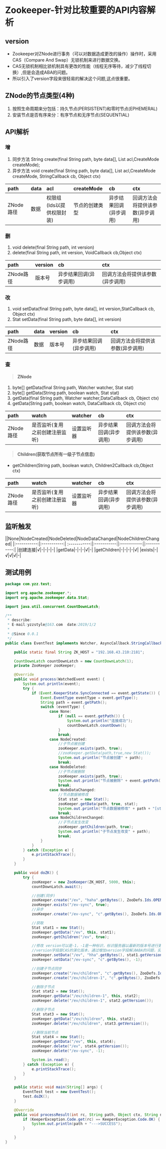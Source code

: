 # Zookeeper-针对比较重要的API内容解析

## version
* Zookeeper对ZNode进行事务（可以对数据造成更改的操作）操作时，采用CAS（Compare And Swap）无锁机制来进行数据交换。
* CAS无锁机制相比锁机制具有更改的性能（线程无序等待，减少了线程切换）,但是会造成ABA的问题。
* 所以引入了version字段来很轻易的解决这个问题,这点很重要。

## ZNode的节点类型(4种)
1. 按照生命周期来分包括：持久节点(PERSISTENT)和零时节点(EPHEMERAL)
2. 安装节点是否有序来分：有序节点和无序节点(SEQUENTIAL)

## API解析
### 增
1. 同步方法
String create(final String path, byte data[], List<ACL> acl,CreateMode createMode);
2. 异步方法
void create(final String path, byte data[], List<ACL> acl,CreateMode createMode,  StringCallback cb, Object ctx)

|path|data|acl|createMode|cb|ctx|
|:-----------| :-----------|:-----------|:-----------|:-----------|:-----------|
|ZNode路径|数据|权限组(Ids以提供权限封装)|节点的创建类型|异步结果回调(异步调用)|回调方法会将提供该参数(异步调用)|

### 删
1. void delete(final String path, int version)
2.  delete(final String path, int version, VoidCallback cb,Object ctx)

|path|version|cb|ctx|
|:-----------| :-----------|:-----------|:-----------|
|ZNode路径|版本号|异步结果回调(异步调用)|回调方法会将提供该参数(异步调用)|

### 改
1. void setData(final String path, byte data[], int version,StatCallback cb, Object ctx)
2. Stat setData(final String path, byte data[], int version)

|path|data|version|cb|ctx|
|:-----------| :-----------|:-----------|:-----------|:-----------|
|ZNode路径|数据|版本号|异步结果回调(异步调用)|回调方法会将提供该参数(异步调用)|

### 查
> #### ZNode
1. byte[] getData(final String path, Watcher watcher, Stat stat)
2. byte[] getData(String path, boolean watch, Stat stat)
3. getData(final String path, Watcher watcher,DataCallback cb, Object ctx)
4. getData(String path, boolean watch, DataCallback cb, Object ctx)

|path|watch|watcher|cb|ctx|
|:-----------| :-----------|:-----------|:-----------|:-----------|
|ZNode路径|是否监听(复用之前创建注册监听)|设置监听器|异步结果回调(异步调用)|回调方法会将提供该参数(异步调用)|

> #### Children(获取节点所有一级子节点信息)
* getChildren(String path, boolean watch, Children2Callback cb,Object ctx)

|path|watch|watcher|cb|ctx|
|:-----------| :-----------|:-----------|:-----------|:-----------|
|ZNode路径|是否监听(复用之前创建注册监听)|设置监听器|异步结果回调(异步调用)|回调方法会将提供该参数(异步调用)|

## 监听触发

|\|None|NodeCreated|NodeDeleted|NodeDataChanged|NodeChildrenChanged|
|:-----------:|:-----------:| :-----------:|:-----------:|:-----------:|:-----------:|
|创建连接|√|-|-|-|-|
|getData|-|-|-|√|-|
|getChildren|-|-|-|-|√|
|exists|-|√|√|√|-|

## 测试用例
```java
package com.yzz.test;

import org.apache.zookeeper.*;
import org.apache.zookeeper.data.Stat;

import java.util.concurrent.CountDownLatch;

/**
 * describe:
 * E-mail:yzzstyle@163.com  date:2019/1/2
 *
 * @Since 0.0.1
 */
public class EventTest implements Watcher, AsyncCallback.StringCallback {

    public static final String ZK_HOST = "192.168.43.210:2181";

    CountDownLatch countDownLatch = new CountDownLatch(1);
    private ZooKeeper zooKeeper;

    @Override
    public void process(WatchedEvent event) {
        System.out.println(event);
        try {
            if (Event.KeeperState.SyncConnected == event.getState()) {
                Event.EventType eventType = event.getType();
                String path = event.getPath();
                switch (eventType) {
                    case None:
                        if (null == event.getPath()) {
                            System.out.println("连接成功");
                            countDownLatch.countDown();
                        }
                        break;
                    case NodeCreated:
                        //子节点被创建
                        zooKeeper.exists(path, true);
                        //zooKeeper.getData(path,true,new Stat());
                        System.out.println("节点被创建" + path);
                        break;
                    case NodeDeleted:
                        //子节点被删除
                        zooKeeper.exists(path, true);
                        System.out.println("节点被删除" + event.getPath());
                        break;
                    case NodeDataChanged:
                        //节点数据被修改
                        Stat stat = new Stat();
                        zooKeeper.getData(path, true, stat);
                        System.out.println("节点数据被修改" + path + "[stat: " + stat + " ]");
                        break;
                    case NodeChildrenChanged:
                        //子节点发生改变
                        zooKeeper.getChildren(path, true);
                        System.out.println("子节点发生改变" + path);
                        break;
                }
            }
        } catch (Exception e) {
            e.printStackTrace();
        }
    }

    public void doZK() {
        try {
            zooKeeper = new ZooKeeper(ZK_HOST, 5000, this);
            countDownLatch.await();

            //创建(同步)
            zooKeeper.create("/ev", "haha".getBytes(), ZooDefs.Ids.OPEN_ACL_UNSAFE, CreateMode.PERSISTENT);
            zooKeeper.exists("/ev-sync", true);
            //异步
            zooKeeper.create("/ev-sync", "c".getBytes(), ZooDefs.Ids.OPEN_ACL_UNSAFE, CreateMode.PERSISTENT, this, "1");

            //获取
            Stat stat1 = new Stat();
            zooKeeper.getData("/ev", this, stat1);
            zooKeeper.getChildren("/ev", true);

            //修改 version可以是-1，-1是一种标识，标识服务器以最新的版本号进行更新，那么就会出现数据不一致的情况，多个更新操作将会更新同一个值
            //version字段是CAS的演化版本，通过增加version字段解决ABA的问题，实现了高性能了高并发下的原子安全操作。
            zooKeeper.setData("/ev", "hha".getBytes(), stat1.getVersion());
            zooKeeper.setData("/ev-sync", "c".getBytes(), -1);

            //创建子节点同步
            zooKeeper.create("/ev/children", "c".getBytes(), ZooDefs.Ids.OPEN_ACL_UNSAFE, CreateMode.PERSISTENT);
            zooKeeper.create("/ev/children-1", "c".getBytes(), ZooDefs.Ids.OPEN_ACL_UNSAFE, CreateMode.PERSISTENT);

            //删除子节点
            Stat stat2 = new Stat();
            zooKeeper.getData("/ev/children-1", this, stat2);
            zooKeeper.delete("/ev/children-1", stat2.getVersion());

            //删除子节点
            Stat stat3 = new Stat();
            zooKeeper.getData("/ev/children", this, stat2);
            zooKeeper.delete("/ev/children", stat3.getVersion());

            //删除当前节点
            Stat stat4 = new Stat();
            zooKeeper.getData("/ev", this, stat4);
            zooKeeper.delete("/ev", stat4.getVersion());
            zooKeeper.delete("/ev-sync", -1);

            System.in.read();
        } catch (Exception e) {
            e.printStackTrace();
        }
    }

    public static void main(String[] args) {
        EventTest test = new EventTest();
        test.doZK();
    }

    @Override
    public void processResult(int rc, String path, Object ctx, String name) {
        if (KeeperException.Code.get(rc) == KeeperException.Code.OK) {
            System.out.println(path + "--->SUCCESS");
        }

    }
}

```
